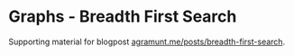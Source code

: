 # Graphs - Breadth First Search 

Supporting material for blogpost [agramunt.me/posts/breadth-first-search](https://agramunt.me/posts/breadth-first-search/).